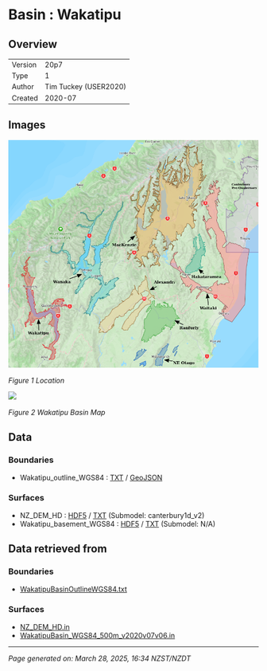 # Basin : Wakatipu

## Overview
|         |                     |
|---------|---------------------|
| Version | 20p7           |
| Type    | 1        |
| Author  | Tim Tuckey (USER2020)            |
| Created | 2020-07           |


## Images
![](../images/maps/SI_mid.png)

*Figure 1 Location*

![](../images/regional/Wakatipu_basin_map.png)

*Figure 2 Wakatipu Basin Map*


## Data
### Boundaries
- Wakatipu_outline_WGS84 : [TXT](../../velocity_modelling/data/regional/Wakatipu/Wakatipu_outline_WGS84.txt) / [GeoJSON](../../velocity_modelling/data/regional/Wakatipu/Wakatipu_outline_WGS84.geojson)

### Surfaces
- NZ_DEM_HD : [HDF5](../../velocity_modelling/data/global/surface/NZ_DEM_HD.h5) / [TXT](../../velocity_modelling/data/global/surface/NZ_DEM_HD.in) (Submodel: canterbury1d_v2)
- Wakatipu_basement_WGS84 : [HDF5](../../velocity_modelling/data/regional/Wakatipu/Wakatipu_basement_WGS84.h5) / [TXT](../../velocity_modelling/data/regional/Wakatipu/Wakatipu_basement_WGS84.in) (Submodel: N/A)

## Data retrieved from
### Boundaries
- [WakatipuBasinOutlineWGS84.txt](https://github.com/ucgmsim/Velocity-Model/tree/main/Data/USER20_BASINS/WakatipuBasinOutlineWGS84.txt)

### Surfaces
- [NZ_DEM_HD.in](https://github.com/ucgmsim/Velocity-Model/tree/main/Data/DEM/NZ_DEM_HD.in)
- [WakatipuBasin_WGS84_500m_v2020v07v06.in](https://github.com/ucgmsim/Velocity-Model/tree/main/Data/USER20_BASINS/WakatipuBasin_WGS84_500m_v2020v07v06.in)

---
*Page generated on: March 28, 2025, 16:34 NZST/NZDT*
